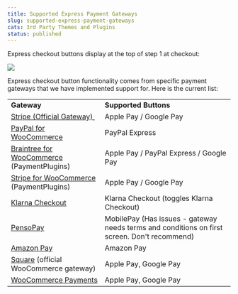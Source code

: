 ```yaml
---
title: Supported Express Payment Gateways
slug: supported-express-payment-gateways
cats: 3rd Party Themes and Plugins
status: published
---
```



  <p>
    Express checkout buttons display at the top of step 1 at checkout:
  </p>
  <p>
    <img src="https://s3.amazonaws.com/helpscout.net/docs/assets/5bdde2822c7d3a01757ac42e/images/5f74875c52faff00174f4a7c/file-KikTX93dng.png" />
  </p>
  <p>
    Express checkout button functionality comes from specific payment gateways that we have implemented support for. Here is the current list:
  </p>
  <table>
    <tbody>
      <tr>
        <td>
          <strong>Gateway</strong>
        </td>
        <td>
          <strong>Supported Buttons</strong>
        </td>
      </tr>
      <tr>
        <td>
          <a href="https://woocommerce.com/products/stripe/" target="_blank">Stripe (Official Gateway)&nbsp;</a>
        </td>
        <td>
          Apple Pay / Google Pay
        </td>
      </tr>
      <tr>
        <td>
          <a href="https://www.angelleye.com/product/woocommerce-paypal-plugin/" target="_blank">PayPal for WooCommerce</a><br />
        </td>
        <td>
          PayPal Express
        </td>
      </tr>
      <tr>
        <td>
          <a href="https://wordpress.org/plugins/woo-payment-gateway/" target="_blank">Braintree for WooCommerce</a> (PaymentPlugins)
        </td>
        <td>
          Apple Pay / PayPal Express / Google Pay
        </td>
      </tr>
      <tr>
        <td>
          <a href="https://wordpress.org/plugins/woo-stripe-payment/" target="_blank">Stripe for WooCommerce</a> (PaymentPlugins)
        </td>
        <td>
          Apple Pay / Google Pay
        </td>
      </tr>
      <tr>
        <td>
          <a href="https://woocommerce.com/products/klarna-checkout/" target="_blank">Klarna Checkout</a><br />
        </td>
        <td>
          Klarna Checkout (toggles Klarna Checkout)
        </td>
      </tr>
      <tr>
        <td>
          <a href="https://wordpress.org/plugins/woo-pensopay/" target="_blank">PensoPay</a><br />
        </td>
        <td>
          MobilePay (Has issues - gateway needs terms and conditions on first screen. Don't recommend)
        </td>
      </tr>
      <tr>
        <td>
          <a href="https://woocommerce.com/products/pay-with-amazon/?quid=c498c008562e97ff48bb2b742e34a2a4" target="_blank">Amazon Pay</a><br />
        </td>
        <td>
          Amazon Pay
        </td>
      </tr>
      <tr>
        <td>
          <a href="https://woocommerce.com/products/square/" target="_blank">Square</a> (official WooCommerce gateway)
        </td>
        <td>
          Apple Pay, Google Pay
        </td>
      </tr>
      <tr>
        <td>
          <a href="https://woocommerce.com/payments/" target="_blank">WooCommerce Payments</a><br />
        </td>
        <td>
          Apple Pay, Google Pay
        </td>
      </tr>
    </tbody>
  </table>
